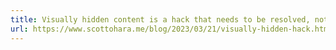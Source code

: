 ```yaml
---
title: Visually hidden content is a hack that needs to be resolved, not enshrined | scottohara.me
url: https://www.scottohara.me/blog/2023/03/21/visually-hidden-hack.html
---
```

